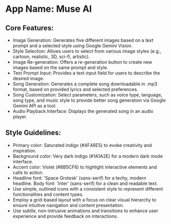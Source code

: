 # **App Name**: Muse AI

## Core Features:

- Image Generation: Generates five different images based on a text prompt and a selected style using Google Gemini Vision.
- Style Selection: Allows users to select from various image styles (e.g., cartoon, realistic, 3D, sci-fi, artistic).
- Image Re-generation: Offers a re-generation button to create new images based on the same prompt and style.
- Text Prompt Input: Provides a text input field for users to describe the desired image.
- Song Generation: Generates a complete song downloadable in .mp3 format, based on provided lyrics and selected preferences.
- Song Customization: Select parameters, such as voice type, language, song type, and music style to provide better song generation via Google Gemini API as a tool.
- Audio Playback Interface: Displays the generated song in an audio player.

## Style Guidelines:

- Primary color: Saturated indigo (#4F46E5) to evoke creativity and inspiration.
- Background color: Very dark indigo (#1A1A2E) for a modern dark mode interface.
- Accent color: Violet (#8B5CF6) to highlight interactive elements and calls to action.
- Headline font: 'Space Grotesk' (sans-serif) for a techy, modern headline. Body font: 'Inter' (sans-serif) for a clean and readable text.
- Use simple, outlined icons with a consistent style to represent different functionalities and content types.
- Employ a grid-based layout with a focus on clear visual hierarchy to ensure intuitive navigation and content presentation.
- Use subtle, non-intrusive animations and transitions to enhance user experience and provide feedback on interactions.